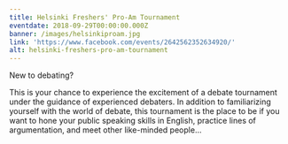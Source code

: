 ```yaml
---
title: Helsinki Freshers' Pro-Am Tournament
eventdate: 2018-09-29T00:00:00.000Z
banner: /images/helsinkiproam.jpg
link: 'https://www.facebook.com/events/2642562352634920/'
alt: helsinki-freshers-pro-am-tournament
---
```

New to debating?

This is your chance to experience the excitement of a debate tournament under the guidance of experienced debaters. In addition to familiarizing yourself with the world of debate, this tournament is the place to be if you want to hone your public speaking skills in English, practice lines of argumentation, and meet other like-minded people...
